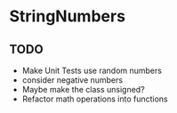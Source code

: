 # StringNumbers



## TODO
* Make Unit Tests use random numbers
* consider negative numbers
* Maybe make the class unsigned?
* Refactor math operations into functions